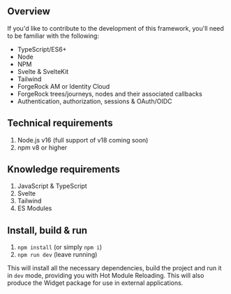 ## Overview

If you'd like to contribute to the development of this framework, you'll need to be familiar with the following:

- TypeScript/ES6+
- Node
- NPM
- Svelte & SvelteKit
- Tailwind
- ForgeRock AM or Identity Cloud
- ForgeRock trees/journeys, nodes and their associated callbacks
- Authentication, authorization, sessions & OAuth/OIDC

## Technical requirements

1. Node.js v16 (full support of v18 coming soon)
2. npm v8 or higher

## Knowledge requirements

1. JavaScript & TypeScript
2. Svelte
3. Tailwind
4. ES Modules

## Install, build & run

1. `npm install` (or simply `npm i`)
2. `npm run dev` (leave running)

This will install all the necessary dependencies, build the project and run it in `dev` mode, providing you with Hot Module Reloading. This will also produce the Widget package for use in external applications.
